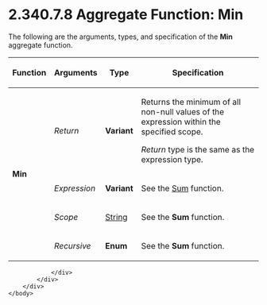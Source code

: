 <html dir="LTR" xmlns:mshelp="http://msdn.microsoft.com/mshelp" xmlns:ddue="http://ddue.schemas.microsoft.com/authoring/2003/5" xmlns:xlink="http://www.w3.org/1999/xlink" xmlns:tool="http://www.microsoft.com/tooltip">
    <head>
        <meta http-equiv="Content-Type" content="text/html; CHARSET=utf-8"></meta>
        <meta name="save" content="history"></meta>
        <title>2.340.7.8 Aggregate Function: Min</title>
        <xml>
            <mshelp:toctitle title="2.340.7.8 Aggregate Function: Min"></mshelp:toctitle>
            <mshelp:rltitle title="[MS-RDL]: Aggregate Function: Min"></mshelp:rltitle>
            <mshelp:keyword index="A" term="139011e6-516a-4308-84d0-1e2a94e61758"></mshelp:keyword>
            <mshelp:attr name="DCSext.ContentType" value="open specification"></mshelp:attr>
            <mshelp:attr name="AssetID" value="139011e6-516a-4308-84d0-1e2a94e61758"></mshelp:attr>
            <mshelp:attr name="TopicType" value="kbRef"></mshelp:attr>
            <mshelp:attr name="DCSext.Title" value="[MS-RDL]: Aggregate Function: Min" />
        </xml>
    </head>
    <body>
        <div id="header">
            <h1 class="heading">2.340.7.8 Aggregate Function: Min</h1>
        </div>
        <div id="mainSection">
            <div id="mainBody">
                <div id="allHistory" class="saveHistory"></div>
                <div id="sectionSection0" class="section" name="collapseableSection">
                    

<p>The following are the arguments, types, and specification of
the <b>Min</b> aggregate function.</p>

<table>
 <thead>
  <tr>
   <th>
   <p>Function</p>
   </th>
   <th>
   <p>Arguments</p>
   </th>
   <th>
   <p>Type</p>
   </th>
   <th>
   <p>Specification</p>
   </th>
  </tr>
 </thead>
 <tr>
  <td rowspan="4">
  <p><b>Min</b></p>
  </td>
  <td>
  <p><i>Return</i></p>
  </td>
  <td>
  <p><b>Variant</b></p>
  </td>
  <td>
  <p>Returns the minimum of all non-null values of the
  expression within the specified scope.</p>
  <p><i>Return</i> type is the same as the expression type.</p>
  </td>
 </tr>
 <tr>
  <td>
  <p><i>Expression</i></p>
  </td>
  <td>
  <p><b>Variant</b></p>
  </td>
  <td>
  <p>See the <a href="c00b6434-9f4a-434b-91b9-44eba2d2cdb5.md">Sum</a> function.</p>
  </td>
 </tr>
 <tr>
  <td>
  <p><i>Scope</i></p>
  </td>
  <td>
  <p><a href="1ed81ef3-a683-45e3-aaad-bd2bbe71bc3d.md">String</a></p>
  </td>
  <td>
  <p>See the <b>Sum</b> function.</p>
  </td>
 </tr>
 <tr>
  <td>
  <p><i>Recursive</i></p>
  </td>
  <td>
  <p><b>Enum</b></p>
  </td>
  <td>
  <p>See the <b>Sum</b> function.</p>
  </td>
 </tr>
</table>

<p> </p>


                </div>
            </div>
        </div>
    </body>
</html>